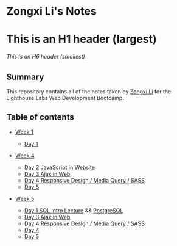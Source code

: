 # Zongxi Li's Notes
# This is an H1 header (largest)
###### This is an H6 header (smallest)
## Summary 
This repository contains all of the notes taken by [Zongxi Li](https://github.com/zongxili) for the Lighthouse Labs Web Development Bootcamp.

## Table of contents
* [Week 1](/Week_1)
  * [Day 1](/Week_1/Day_1)


* [Week 4](/Week_4)
  * [Day 2 JavaScript in Website](/Week_4/d2/about_js.md)
  * [Day 3 Ajax in Web](/Week_4/d3/ajax.md)
  * [Day 4 Responsive Design / Media Query / SASS](/Week_4/d4/responsive_design.md)
  * [Day 5](/Week_4/d5)

* [Week 5](/Week_5)
  * [Day 1 SQL Intro Lecture](/Week_5/d1/SQL_intor.md) && [PostgreSQL](/Week_5/d1/PostgreSQL.md)
  * [Day 3 Ajax in Web](/Week_5/d1/ajax.md)
  * [Day 4 Responsive Design / Media Query / SASS](/Week_5/d1/responsive_design.md)
  * [Day 4](/Week_4/d5)
  * [Day 5](/Week_4/d5)